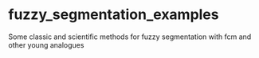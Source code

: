 # fuzzy_segmentation_examples
Some classic and scientific methods for fuzzy segmentation with fcm and other young analogues
